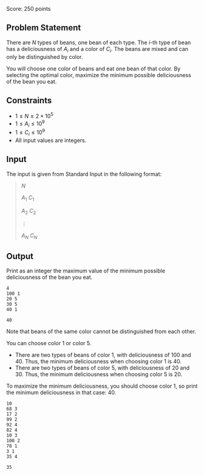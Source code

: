 Score: $250$ points

## Problem Statement

There are $N$ types of beans, one bean of each type. The $i$-th type of bean has a deliciousness of $A_i$ and a color of $C_i$. The beans are mixed and can only be distinguished by color.

You will choose one color of beans and eat one bean of that color. By selecting the optimal color, maximize the minimum possible deliciousness of the bean you eat.

## Constraints

- $1 \leq N \leq 2 \times 10^{5}$
- $1 \leq A_i \leq 10^{9}$
- $1 \leq C_i \leq 10^{9}$
- All input values are integers.

## Input

The input is given from Standard Input in the following format:

> $N$
> 
> $A_1$ $C_1$
> 
> $A_2$ $C_2$
> 
> $\vdots$
> 
> $A_N$ $C_N$

## Output

Print as an integer the maximum value of the minimum possible deliciousness of the bean you eat.

```input1
4
100 1
20 5
30 5
40 1
```

```output1
40
```

Note that beans of the same color cannot be distinguished from each other.

You can choose color $1$ or color $5$.

- There are two types of beans of color $1$, with deliciousness of $100$ and $40$. Thus, the minimum deliciousness when choosing color $1$ is $40$.
- There are two types of beans of color $5$, with deliciousness of $20$ and $30$. Thus, the minimum deliciousness when choosing color $5$ is $20$.

To maximize the minimum deliciousness, you should choose color $1$, so print the minimum deliciousness in that case: $40$.

```input2
10
68 3
17 2
99 2
92 4
82 4
10 3
100 2
78 1
3 1
35 4
```

```output2
35
```